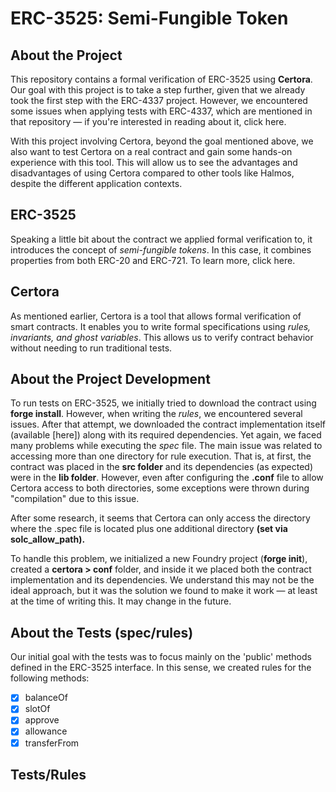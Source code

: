 # ERC-3525: Semi-Fungible Token

## About the Project
This repository contains a formal verification of ERC-3525 using **Certora**. Our goal with this project is to take a step further, given that we already took the first step with the ERC-4337 project. However, we encountered some issues when applying tests with ERC-4337, which are mentioned in that repository — if you're interested in reading about it, click here.

With this project involving Certora, beyond the goal mentioned above, we also want to test Certora on a real contract and gain some hands-on experience with this tool. This will allow us to see the advantages and disadvantages of using Certora compared to other tools like Halmos, despite the different application contexts.

## ERC-3525
Speaking a little bit about the contract we applied formal verification to, it introduces the concept of *semi-fungible tokens*. In this case, it combines properties from both ERC-20 and ERC-721. To learn more, click here.

## Certora
As mentioned earlier, Certora is a tool that allows formal verification of smart contracts. It enables you to write formal specifications using *rules, invariants, and ghost variables*. This allows us to verify contract behavior without needing to run traditional tests.

## About the Project Development
To run tests on ERC-3525, we initially tried to download the contract using **forge install**. However, when writing the *rules*, we encountered several issues. After that attempt, we downloaded the contract implementation itself (available [here]) along with its required dependencies. Yet again, we faced many problems while executing the *spec* file. The main issue was related to accessing more than one directory for rule execution. That is, at first, the contract was placed in the **src folder** and its dependencies (as expected) were in the **lib folder**. However, even after configuring the **.conf** file to allow Certora access to both directories, some exceptions were thrown during "compilation" due to this issue.

After some research, it seems that Certora can only access the directory where the .spec file is located plus one additional directory **(set via solc_allow_path).**

To handle this problem, we initialized a new Foundry project (**forge init**), created a **certora > conf** folder, and inside it we placed both the contract implementation and its dependencies. We understand this may not be the ideal approach, but it was the solution we found to make it work — at least at the time of writing this. It may change in the future.

## About the Tests (spec/rules)
Our initial goal with the tests was to focus mainly on the 'public' methods defined in the ERC-3525 interface. In this sense, we created rules for the following methods:

- [x] balanceOf
- [x] slotOf
- [x] approve
- [x] allowance
- [x] transferFrom

## Tests/Rules
